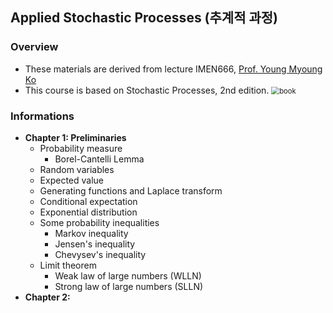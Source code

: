 ## Applied Stochastic Processes (추계적 과정)

### Overview

- These materials are derived from lecture IMEN666, [Prof. Young Myoung Ko](https://www.lstlab.org/home)
- This course is based on Stochastic Processes, 2nd edition.
  <img src="C:\Users\kwbae\OneDrive - postech.ac.kr\industrial-engineering-courses\IMEN666\assets\book.png" alt="book" style="zoom: 80%;" />

### Informations

- **Chapter 1: Preliminaries**
  - Probability measure
    - Borel-Cantelli Lemma
  - Random variables
  - Expected value
  - Generating functions and Laplace transform
  - Conditional expectation
  - Exponential distribution
  - Some probability inequalities
    - Markov inequality
    - Jensen's inequality
    - Chevysev's inequality
  - Limit theorem
    - Weak law of large numbers (WLLN)
    - Strong law of large numbers (SLLN)
- **Chapter 2:** 

